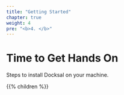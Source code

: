 ```yaml
---
title: "Getting Started"
chapter: true
weight: 4
pre: "<b>4. </b>"
---
```


# Time to Get Hands On

Steps to install Docksal on your machine.

{{% children %}}
